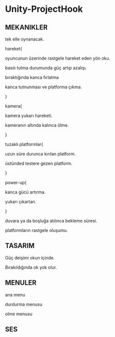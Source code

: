 # Unity-ProjectHook

MEKANIKLER
-------------------------------------------------------

tek elle oynanacak.

hareket{

  oyuncunun üzerinde rastgele hareket eden yön oku.
  
  basılı tutma durumunda güç artıp azalışı.
  
  bıraktığında kanca fırlatma
  
  kanca tutnunması ve platforma çıkma.
  
  
}

kamera{

  kamera yukarı hareketi.
  
  kameranın altında kalınca ölme.
  
  
}

tuzaklı platformlar{

  uzun süre durunca kırılan platform.
  
  üstünded testere gezen platform.
  
}

power-up{

  kanca gücü artırma.
  
  yukarı çıkartan.
  
  
  
}


duvara ya da boşluğa atılınca bekleme süresi.

platformların rastgele oluşumu.


TASARIM
---------------------------------------------------

Güç deişimi okun içinde.

Bırakıldığında ok yok olur.


MENULER
-------------------------------------------------------------------------

ana menu

durdurma menusu

olme menusu


SES
----




